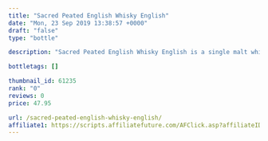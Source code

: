 ```yaml
---
title: "Sacred Peated English Whisky English"
date: "Mon, 23 Sep 2019 13:38:57 +0000"
draft: "false"
type: "bottle"

description: "Sacred Peated English Whisky English is a single malt whisky. The best price currently available is from Master of Malt for only £47.95 we don't have any review data for this single malt whisky yet, let us know what you think in the comments below."

bottletags: []

thumbnail_id: 61235
rank: "0"
reviews: 0
price: 47.95

url: /sacred-peated-english-whisky-english/
affiliate1: https://scripts.affiliatefuture.com/AFClick.asp?affiliateID=346829&merchantID=7042&programmeID=24815&mediaID=0&tracking=&afsource=20&url=https://www.masterofmalt.com/whiskies/sacred-spirits-company/sacred-peated-english-whisky/
---
```



